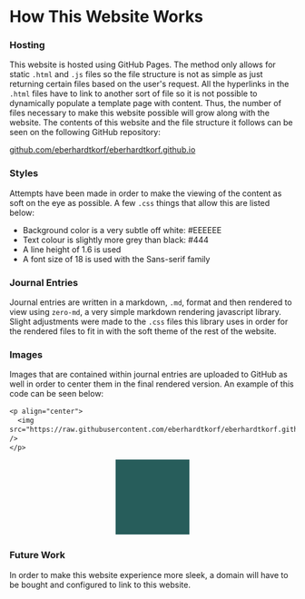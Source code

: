 # How This Website Works

### Hosting

This website is hosted using GitHub Pages. The method only allows for static `.html` and `.js` files so the file structure is not as simple as just returning certain files based on the user's request. All the hyperlinks in the `.html` files have to link to another sort of file so it is not possible to dynamically populate a template page with content. Thus, the number of files necessary to make this website possible will grow along with the website. The contents of this website and the file structure it follows can be seen on the following GitHub repository:

[github.com/eberhardtkorf/eberhardtkorf.github.io](https://github.com/eberhardtkorf/eberhardtkorf.github.io)

### Styles

Attempts have been made in order to make the viewing of the content as soft on the eye as possible. A few `.css` things that allow this are listed below:

* Background color is a very subtle off white: #EEEEEE
* Text colour is slightly more grey than black: #444
* A line height of 1.6 is used
* A font size of 18 is used with the Sans-serif family

### Journal Entries

Journal entries are written in a markdown, `.md`, format and then rendered to view using `zero-md`, a very simple markdown rendering javascript library. Slight adjustments were made to the `.css` files this library uses in order for the rendered files to fit in with the soft theme of the rest of the website.

### Images

Images that are contained within journal entries are uploaded to GitHub as well in order to center them in the final rendered version. An example of this code can be seen below:

```
<p align="center">
  <img src="https://raw.githubusercontent.com/eberhardtkorf/eberhardtkorf.github.io/main/pages/journal/entries/readmes/readme_images/test.png" />
</p>
```

<p align="center">
  <img src="https://raw.githubusercontent.com/eberhardtkorf/eberhardtkorf.github.io/main/pages/journal/entries/readmes/readme_images/test.png" />
</p>

### Future Work

In order to make this website experience more sleek, a domain will have to be bought and configured to link to this website.


